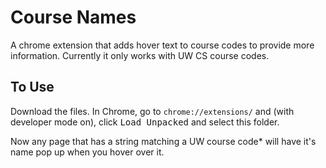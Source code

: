 # Course Names

A chrome extension that adds hover text to course codes to provide more information. Currently it only works with UW CS course codes.

## To Use

Download the files. In Chrome, go to `chrome://extensions/` and (with developer mode on), click <kbd>Load Unpacked</kbd> and select this folder.

Now any page that has a string matching a UW course code* will have it's name pop up when you hover over it.
